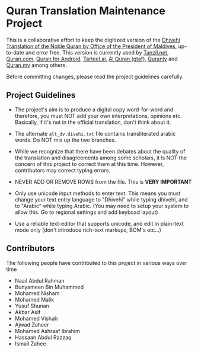 # Quran Translation Maintenance Project

This is a collaborative effort to keep the digitized version of the [Dhivehi Translation of the Noble Quran by Office of the President of Maldives](https://presidency.gov.mv/quran), up-to-date and error free. This version is currently used by [Tanzil.net](https://tanzil.net/#trans/dv.divehi/1:1), [Quran.com](https://quran.com/1), [Quran for Android](https://play.google.com/store/apps/details?id=com.quran.labs.androidquran&hl=en), [Tarteel.ai](https://www.tarteel.ai), [Al Quran (gtaf)](https://gtaf.org/apps/quran/), [Quranly](https://www.quranly.app) and [Quran.mv](https://quran.mv) among others.

Before committing changes, please read the project guidelines carefully.


## Project Guidelines

* The project's aim is to produce a digital copy word-for-word and therefore, you must NOT add your own interpretations, opinions etc. Basically, if it's not in the official translation, don't think about it.

* The alternate `alt_dv.divehi.txt` file contains transliterated arabic words. Do NOT mix up the two branches.

* While we recognize that there have been debates about the quality of the translation and disagreements among some scholars, it is NOT the concern of this project to correct them at this time. However, contributors may correct typing errors.

* NEVER ADD OR REMOVE ROWS from the file. This is **VERY IMPORTANT**

* Only use unicode input methods to enter text. This means you must change your text entry language to "Dhivehi" while typing dhivehi, and to "Arabic" while typing Arabic. (You may need to setup your system to allow this. Go to regional settings and add keyboad layout)

* Use a reliable text-editor that supports unicode, and edit in plain-text mode only (don't introduce rich-text markups, BOM's etc…)

## Contributors

The following people have contributed to this project in various ways over time

* Naail Abdul Rahman
* Bunyameen Bin Muhammed
* Mohamed Nisham
* Mohamed Malik
* Yusuf Shunan
* Akbar Asif
* Mohamed Vishah
* Ajwad Zaheer
* Mohamed Ashraaf Ibrahim
* Hassaan Abdul Razzaq
* Ismail Zahee
